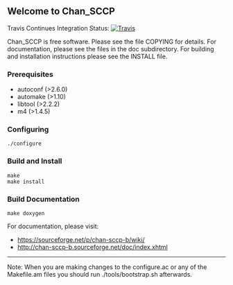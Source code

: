 ## Welcome to Chan_SCCP
Travis Continues Integration Status: [![Travis](http://img.shields.io/travis/marcelloceschia/chan-sccp-b.svg?style=flat)](https://travis-ci.org/marcelloceschia/chan-sccp-b)

Chan_SCCP is free software. Please see the file COPYING for details.
For documentation, please see the files in the doc subdirectory.
For building and installation instructions please see the INSTALL file.

### Prerequisites
- autoconf (>2.6.0)
- automake (>1.10)
- libtool (>2.2.2)
- m4 (>1.4.5)

### Configuring
    ./configure

### Build and Install
    make
    make install

### Build Documentation
    make doxygen

For documentation, please visit:
- https://sourceforge.net/p/chan-sccp-b/wiki/
- http://chan-sccp-b.sourceforge.net/doc/index.xhtml

- - - 
Note: When you are making changes to the configure.ac or any of the Makefile.am files you should run ./tools/bootstrap.sh afterwards.

